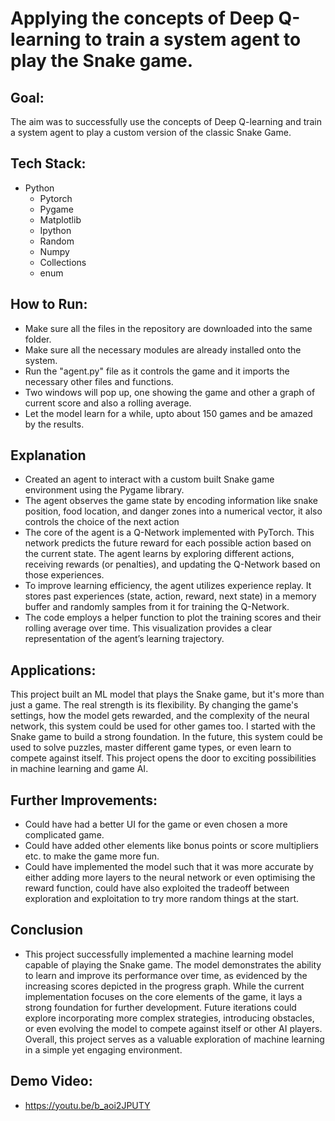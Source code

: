 #  Applying the concepts of Deep Q-learning to train a system agent to play the Snake game.

## Goal:
The aim was to successfully use the concepts of Deep Q-learning and train a system agent to play a custom version of the classic Snake Game.

## Tech Stack:
* Python
    * Pytorch
    * Pygame
    * Matplotlib
    * Ipython 
    * Random
    * Numpy
    * Collections
    * enum

## How to Run:
* Make sure all the files in the repository are downloaded into the same folder.
* Make sure all the necessary modules are already installed onto the system.
* Run the "agent.py" file as it controls the game and it imports the necessary other files and functions.
* Two windows will pop up, one showing the game and other a graph of current score and also a rolling average.
* Let the model learn for a while, upto about 150 games and be amazed by the results.

## Explanation
* Created an agent to interact with a custom built Snake game environment using the Pygame library.
* The agent observes the game state by encoding information like snake position, food location, and danger zones into a numerical vector, it also controls the choice of the next action
* The core of the agent is a Q-Network implemented with PyTorch. This network predicts the future reward for each possible action based on the current state. The agent learns by exploring different actions, receiving rewards (or penalties), and updating the Q-Network based on those experiences.
* To improve learning efficiency, the agent utilizes experience replay. It stores past experiences (state, action, reward, next state) in a memory buffer and randomly samples from it for training the Q-Network.
* The code employs a helper function to plot the training scores and their rolling average over time. This visualization provides a clear representation of the agent’s learning trajectory.

## Applications:
This project built an ML model that plays the Snake game, but it's more than just a game. The real strength is its flexibility. By changing the game's settings, how the model gets rewarded, and the complexity of the neural network, this system could be used for other games too. I started with the Snake game to build a strong foundation. In the future, this system could be used to solve puzzles, master different game types, or even learn to compete against itself. This project opens the door to exciting possibilities in machine learning and game AI.

## Further Improvements:
* Could have had a better UI for the game or even chosen a more complicated game.
* Could have added other elements like bonus points or score multipliers etc. to make the game more fun.
* Could have implemented the model such that it was more accurate by either adding more layers to the neural network or even optimising the reward function, could have also exploited the tradeoff between exploration and exploitation to try more random things at the start. 

## Conclusion
* This project successfully implemented a machine learning model capable of playing the Snake game. The model demonstrates the ability to learn and improve its performance over time, as evidenced by the increasing scores depicted in the progress graph. While the current implementation focuses on the core elements of the game, it lays a strong foundation for further development. Future iterations could explore incorporating more complex strategies, introducing obstacles, or even evolving the model to compete against itself or other AI players. Overall, this project serves as a valuable exploration of machine learning in a simple yet engaging environment.

## Demo Video:
* https://youtu.be/b_aoi2JPUTY
